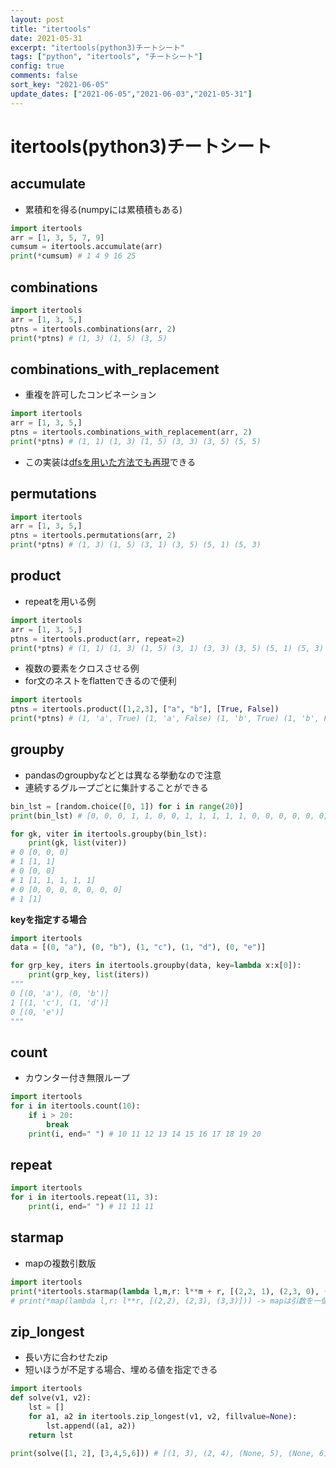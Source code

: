```yaml
---
layout: post
title: "itertools"
date: 2021-05-31
excerpt: "itertools(python3)チートシート"
tags: ["python", "itertools", "チートシート"]
config: true
comments: false
sort_key: "2021-06-05"
update_dates: ["2021-06-05","2021-06-03","2021-05-31"]
---
```


# itertools(python3)チートシート


## accumulate
 - 累積和を得る(numpyには累積積もある)  

```python
import itertools
arr = [1, 3, 5, 7, 9]
cumsum = itertools.accumulate(arr)
print(*cumsum) # 1 4 9 16 25
```

## combinations

```python
import itertools
arr = [1, 3, 5,]
ptns = itertools.combinations(arr, 2)
print(*ptns) # (1, 3) (1, 5) (3, 5)
```

## combinations_with_replacement
 - 重複を許可したコンビネーション

```python
import itertools
arr = [1, 3, 5,]
ptns = itertools.combinations_with_replacement(arr, 2)
print(*ptns) # (1, 1) (1, 3) (1, 5) (3, 3) (3, 5) (5, 5)
```
 - この実装は[dfsを用いた方法でも再現](https://atcoder.jp/contests/abc165/submissions/23133750)できる

## permutations

```python
import itertools
arr = [1, 3, 5,]
ptns = itertools.permutations(arr, 2)
print(*ptns) # (1, 3) (1, 5) (3, 1) (3, 5) (5, 1) (5, 3)
```

## product
 - repeatを用いる例  

```python
import itertools
arr = [1, 3, 5,]
ptns = itertools.product(arr, repeat=2)
print(*ptns) # (1, 1) (1, 3) (1, 5) (3, 1) (3, 3) (3, 5) (5, 1) (5, 3) (5, 5)
```

 - 複数の要素をクロスさせる例  
 - for文のネストをflattenできるので便利

```python
import itertools
ptns = itertools.product([1,2,3], ["a", "b"], [True, False])
print(*ptns) # (1, 'a', True) (1, 'a', False) (1, 'b', True) (1, 'b', False) (2, 'a', True) (2, 'a', False) (2, 'b', True) (2, 'b', False) (3, 'a', True) (3, 'a', False) (3, 'b', True) (3, 'b', False)
```

## groupby
 - pandasのgroupbyなどとは異なる挙動なので注意  
 - 連続するグループごとに集計することができる  

```python
bin_lst = [random.choice([0, 1]) for i in range(20)]
print(bin_lst) # [0, 0, 0, 1, 1, 0, 0, 1, 1, 1, 1, 1, 0, 0, 0, 0, 0, 0, 0, 1]

for gk, viter in itertools.groupby(bin_lst):
    print(gk, list(viter))
# 0 [0, 0, 0]
# 1 [1, 1]
# 0 [0, 0]
# 1 [1, 1, 1, 1, 1]
# 0 [0, 0, 0, 0, 0, 0, 0]
# 1 [1]
```

**keyを指定する場合**

```python
import itertools
data = [(0, "a"), (0, "b"), (1, "c"), (1, "d"), (0, "e")]

for grp_key, iters in itertools.groupby(data, key=lambda x:x[0]):
    print(grp_key, list(iters))
"""
0 [(0, 'a'), (0, 'b')]
1 [(1, 'c'), (1, 'd')]
0 [(0, 'e')]
"""
```

## count
 - カウンター付き無限ループ

```python
import itertools
for i in itertools.count(10):
    if i > 20:
        break
    print(i, end=" ") # 10 11 12 13 14 15 16 17 18 19 20 
```

## repeat

```python
import itertools
for i in itertools.repeat(11, 3):
    print(i, end=" ") # 11 11 11 
```

## starmap
 - mapの複数引数版  

```python
import itertools
print(*itertools.starmap(lambda l,m,r: l**m + r, [(2,2, 1), (2,3, 0), (3,3, 0)])) # 5 8 27
# print(*map(lambda l,r: l**r, [(2,2), (2,3), (3,3)])) -> mapは引数を一個のみ
```

## zip_longest
 - 長い方に合わせたzip
 - 短いほうが不足する場合、埋める値を指定できる

```python
import itertools
def solve(v1, v2):
    lst = []
    for a1, a2 in itertools.zip_longest(v1, v2, fillvalue=None):
        lst.append((a1, a2))
    return lst

print(solve([1, 2], [3,4,5,6])) # [(1, 3), (2, 4), (None, 5), (None, 6)]
```

